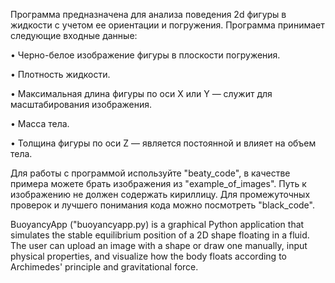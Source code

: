 Программа предназначена для анализа поведения 2d фигуры в жидкости с учетом ее ориентации и погружения.
Программа принимает следующие входные данные:

• Черно-белое изображение фигуры в плоскости погружения. 

• Плотность жидкости. 

• Максимальная длина фигуры по оси X или Y — служит для масштабирования изображения.

• Масса тела. 

• Толщина фигуры по оси Z — является постоянной и влияет на объем тела. 


Для работы с программой используйте "beaty_code", в качестве примера можете брать изображения из "example_of_images". Путь к изображению не должен содержать кириллицу. 
Для промежуточных проверок и лучшего понимания кода можно посмотреть "black_code".

BuoyancyApp ("buoyancyapp.py) is a graphical Python application that simulates the stable equilibrium position of a 2D shape floating in a fluid. The user can upload an image with a shape or draw one manually, input physical properties, and visualize how the body floats according to Archimedes' principle and gravitational force.
